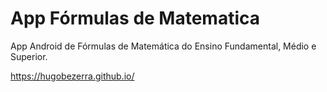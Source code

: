 # App Fórmulas de Matematica

App Android de Fórmulas de Matemática do Ensino Fundamental, Médio e Superior.

https://hugobezerra.github.io/
